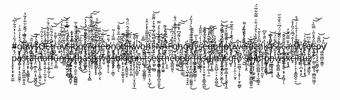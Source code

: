 #ġ̸̨̢̯̲̘͎͖̈́̽̓͗̋̀͑̚͘ą̸̡̹̗̜̅͆̀͛̃̀́͌̐̆͋̓͂̔w̶̘̻̙̬̼̞̗̰̎s̷̢̜̆̎̀̓̃Q̶̢͙͚̻̓͗̐̇̃͑͘͝ͅE̷̡̛̬̩̤͔̍̍̔̌͋̽̄̈́̄͗͠t̵̢̛̛̳̱̫͖͉͊͛̔̃́̆̏̈͝͝r̵̼͖̽̀͐͌̊ȁ̵͕̟̂̈́̅̎v̸̢͉̥͖͎̪͇̼̉͊̓͌̿̔͝s̶̞̘͍̞͖͕̘̺̥̜̬̠̰̜̐̀̀̂̾͜j̴̨̢̹͖̫̞̦̟̫̝͉͓̻̻̏͗́̓̓ͅb̷̘͔͇̙̞̫̞̏͋̆̎̀̈́̃͑̃g̵͖̜͎̖͓̻̖͎͉̑͋͐̕͠z̴̢̡̛̙̖͔̺̱̯͚̙̯̓̈́̆̌͊̆͊́̉̒̀͠ī̸̛͈̦̟̤̬̈́̎̎̈́̐̏͘͝ḱ̷̺̙̮͇̞̤̱̳́̒̈́͊͑̀̐̑͂̅̐̚͠͠r̶̡̢̖̗̯̟̲͇̤̩̬̟̟̟̒͊̈͂͊͆̽͒̔̂́̉̕ĵ̶̹͋͒̓̿̋e̶̪̘̼̝͈̓͋͗̃͑̚͝b̴̩̩̜̼͚̩̼̹̝̟̩̹́̐̈̄̕ͅṉ̸̡̡͉̱̤̲̙͕̱͗̿̏̒͗̃ͅá̸̩̠̙͖̥̳̜͎̻̲̗͛̅̓̅̊́͊̐̕̚͘͝ͅď̸̼̜͇̪̥͒̈́͌͘j̶̛̬̺̬̜̳͕̠͕͉̳̱̮̱͕̈̒͌̋̃̅́̂̈̈́̂̚ķ̸̡̟̼̭̘͈̭͓̗̭̤̙͚̄w̷̧̢̤͕͇̠̗͔̝̘̞̼̺̬̍̓̏̄̅̄̚̚b̵̮̞̦̤̜̘̗̜̿̐͜͜͜h̷̜̪̑̅̎̎͌̄̔̽̓̂̉F̴̗̺͋̏̿̓̈́͊̽͐̈͌̐͝N̵̡̨̝̫̣̖̱̥̭͇̖̝͖͐͂̈́̓͐̊̓̿̚A̶̛̮̼͗̊̈̌̇̓̍͌̚F̴̪̹̈́ģ̴̠̦̣̠̊̂̓̽̇̾̋̃̊̈́̐̕͘h̵̡̯͕̮̟̞͚͚̺̹́̔͌́͆͐̽̂͠͝g̸͓̰̥̪̭̹̲̜̾d̵̛̛̝̱̋̃̂͋͗̋̈̀́́͋́̕ŷ̴̞͖̦̜̗̭̘̰̭̭̪̗̃̍̀̅̚s̴̛̳̗͚͙̯̭̺̝͚͍̝͔̉̍̀͑̈̎̎̋̾e̶̱̝͍͙̦̍͋̓̌̓̂̚͘͜͝ͅg̶̡͈͓͈̞̲͛̆́͛̈̃̌̈́̕̚̚͠q̷̨̤̖̬͚̓f̶̪͚̗̼̺̏̍i̶̡̢͙̖̣͕͈̦͍̞̻͊̋͐̍̿̏́͝ṗ̸̹͙͖͓̼̇̂͘͝ű̵̱̭̹̈́̏͊̾̇͂̊̅̊̕ẘ̴̖̞̦̂̚e̵̛̼̿̂͑̔̌̏̀͘͘.̴̝̗̘̙̱̳͓̜̓̂͝ͅd̵̨̛̺̙̥̟̟͙͍͇̜̞̻̃̆z̷̦̞̬͉͚̉̈́̾̀̔̎́́͋͑̿͂͋̅̈́͜h̸̡̛̪̰̝͆̎̓̾̋͛k̸̢̨̙̯̟̙̬͇̘̭̟̳̔̋̄̀̌͆̕͜ą̸̧̛̦͉̙̙̦̰̳̤̫͕̻̀̋̈̔͆͝s̵̰͓͐͋̈́̚͠ͅş̴̛̠̺͔͉̯̼̂̀͛͂͊͂́̈́͆̈͛̐̎̋c̴̨̡̢̱̭̯͖̲̩͌̆̌̄͊͜͝a̶̛̦͖̟̠͒̄̿̃̂̆̒r̸̢͇̠̤̹͗̾̂́͆̄̈́̋̓̊͠y̴̛̜͌̍͛̓͑̓̄̀̇͗̈́̊̚̕͜ç̸̧͎͔̣̳̥̥̦̪̞̟̟̔͜r̷̡̭̮͔͕̘͕͗̐̇̍͘͜͝è̸̡̨̙͕͎̫̰̟̹̱̱̼̰̝̀̈͆̕̕e̵̢̲͔̞͂̎́̂̊̋͗̿̏̀͘͝͝p̵̡̨͉̗̭̠͈͇̗͖͎̈͆͌͛͝y̸̺͚͖̺̫̯͇̎̓͝ͅp̴̧̥͓͕̟̯͓̫͚̈́̊̿̽̈́͋͑̔̇̽̐̃͐͆͝a̸̝̤̣͓̙̣͉̥̮̬̼̦̽̎ş̴̨̩̣̫̝̪͚̪̩̭̞͈̉̈́̎̂͐͆̇̀̿̕͘t̵̟͈͙͓͕̘͇̳̖̥̀̀̓̎͆̇͘͜ā̶̛̦̙̙̻̹̎͋̔̓͑̏̂̚͘͝͠f̵̡̤̮̲̙̯̤̦̟͖̬̻̯̈̄́͛̇̅͆͜n̶̢̞̞̟̻̜͎͖̭͕̤̿̍́͐̚͜͝͝͝á̵̢͍͔͍̠̹̫̣̬̣̄̓̒̍̓̋̉̍̂̀̍ͅf̶͔͕͔̲̟̰̜̦̍͘͜f̴̛͔̦̤͔̓͗́̆͘ṷ̶̩̭̺͊n̶̮̾̂̇̈́́̂́̈́͋͋͋̔̑͝͝n̶̡̧̙̫̠͎̝͈͊̀̀̓̂̐̓̐́̎̈́̿̂̎̈́y̸͓̻̩͎̣̖͖̘̪̱̞̿͊̀̐͂̿̊̎͐̋̕͘f̵͖͉̱̦̯̫̯̠͓̻̻̳̰͗̑̽̈́̌̂̌̆̇̉̒͋̕h̶̯̗̹͍̒̃̀̂͑̈́̎̾̇͆̄͘̚͜͜͠͝ä̶̤̮̲̱̥́̄͒̑̈͛͐̌̎̓̎̚s̷̨̢͈̠̦͉͓͎̭̻̍͠j̵͔̹̦̎̈́̐̾̓̒̅͋̀̋̀̎̆̏̕k̶̡̛͚̺͆̋̊͊̍̀͌̏̉͗͋̏̓͝f̸̧̩͍̪̦̖̻̦̗̔͂͑̇̈́͛͆́͝ͅv̵̤̬͒a̵̺͂̋̄̈́͆̄͘s̵͚͓̖̙̣͕̻͐̑̄̄̕̚ͅb̷̦̹̠̉̒̕k̷̛̛͔̟̟͔̩̮͚͎̖͉̀̒̽͂́͛̎̆͆̕͠ͅj̸̢̛̀͊̅̈́̈́̀́͌͘͝c̶̛̻̀̑̐̓̄͋̐̈́̅̕á̵̬͓̙̘̙̦̹̩̹̤̟̯̞͕̲̊̌͂̃̓̒̔̒͊̕ṋ̶̺̜̘͕̎̄ ̶̤̫̟̘̣̲̬͇̻͈̹͛̉͑̚͘̚t̵̖̹̀̀̅s̸̨̧̯̺̮̭̠̭̤̣̖̜̺̗͛̅̈̈̐͛̆͆͛́̽̋͘͜͠e̴͓͖̙͖̻͐̀̒̀̾̍̓͆̕͝͝ẍ̴̡̰̬̜͚̼͚͖̝̪͈̯̼̝́̔̿̉̌̍̑̚͜͠͝t̶̛͔̭͓̭͖͍̍́̍͗̄̋̋̇͒̕̕ḩ̵̣̙͈̽͋̉̏̿̒͆̈́̆̕͘͠e̴̟͇̪͈͍̖̊́͗͗͒̎͋̽̈́͆̓͘͝͠b̶̨͚͍̫͗̍̄͜e̸̯̳̖̙̩̲̲̲͛͐̾̄͜a̷̡̢̛͈̹͉̺͔̟͉͉͓̯̋̊͋̅̆̑̓ṟ̵̫͔̙̪͎̪̪̻̤͚͚͍̦̐̾̄̂̈̋͊͒̓̊̐͂̄̚͜f̵̪̻͕̭̙̺̺̻̜͔̋͋̍͛́̅ḩ̶̨̺͇̊̆s̴̢̟̭̗͎͉̫̞̞̞̳̬̲͖̈́̔͛̆̒̌͗͛̈́͌̐͘͜ḏ̶̢̧̛̹̼̦͉̫͋̈́͒̏̓͊̄̒͑͝͠j̸͇͕̥̻̎͒͐̆̆̿̌̽̃̏̏̈́̚h̷̠͉͈̪̲̠̠͕͔̰̯͖̼̑̋̄͑͒͐̀̽͐̕͘͜a̸̧̡̱͕̘̮̭̦̮͚̹͒̈́̾̏̂̽̈́̎̈́͌̇̂̍̕͜͝ͅs̴̰̭͙̣̳̹͇̟̘̖̬̫͓̝̼̈́̑̀͆͂̓͗͌͌͂̊̂̚͝ĝ̵̛̛̮̩̽̑̎͑́͝f̵̢̘͓̦̩̤̹̣̮͎́̏͆̕͘̚̚ő̸̙̰̫̻͉̜͎̥̜̦̱̙̼̲̬͂͛̚̕ ̴͈̺̍̀́͑̒͋̀͐̔̑̑͋̓͌s̸͎͈̗̝̭͊̓͑̊̆͝ȩ̵̥͉͈̖̮͓̤͍͇͚͚͈̫̏̃̀͊̐̀͛̓͑ĵ̸̢̛͙͕̜͚̠͚̭̌͊̔̐͒̉̄̀͜h̸̡̼̲̣̻̳͕̗̜̼͖̰̝͛͊͂́̚f̴̨̨̠͍̙̦̰̮̐ͅg̷̨̹̝̙̪̊̃͂́̚͝ͅh̶̡͖͓̩͎͓̣͎̉̐͛́̃̌̑̀͋̕ẁ̶̨̨̻͍̻̩͙̻̈́̋̃̇͋̚͜s̶̢̨̮̼̦̞̟̝̖͖̠̎͆͑̆̕͘̚͝ͅx̷͙͙̭̏ĉ̶̙̈́ǐ̶̡̡̦̞̩͓͇̪̭̠̠̎́͊͒̊̅͐͜h̵̛͙̀̏̓́͛̅̃̕ͅú̶̧͕̹͔͎̝̟͗͒̽̌͆͠z̸͕͉͔̹̑̈́͒̇̉
̷͇̩͖̲̞͉͖̻͖̫͖̗͂̎͗͘͝
